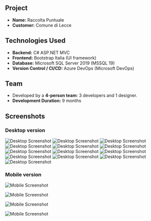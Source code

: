 ## Project

- **Name:** Raccolta Puntuale
- **Customer:** Comune di Lecce

## Technologies Used

- **Backend:** C# ASP.NET MVC  
- **Frontend:** Bootstrap Italia (UI framework)  
- **Database:** Microsoft SQL Server 2019 (MSSQL 19)  
- **Version Control / CI/CD:** Azure DevOps (Microsoft DevOps)

## Team

- Developed by a **4-person team**: 3 developers and 1 designer.
- **Development Duration:** 9 months  

## Screenshots

### Desktop version
![Desktop Screenshot](imgs/accedi.png)
![Desktop Screenshot](imgs/profilo.png)
![Desktop Screenshot](imgs/servizi.png)
![Desktop Screenshot](imgs/unovoUtente.png)
![Desktop Screenshot](imgs/gestioneUtenti.png)
![Desktop Screenshot](imgs/agagraficaCittadino.png)
![Desktop Screenshot](imgs/agagraficaCittadinoSegnalazione2.png)
![Desktop Screenshot](imgs/agagraficaCittadinoMonitoraggio.png)
![Desktop Screenshot](imgs/agagraficaCittadinoCerca.png)
![Desktop Screenshot](imgs/agagraficaCittadinoUtenze2.png)
![Desktop Screenshot](imgs/agagraficaCittadinoUtenze3.png)
![Desktop Screenshot](imgs/agagraficaCittadinoAttivita.png)
![Desktop Screenshot](imgs/agagraficaCittadinoAnalisi.png)

### Mobile version
![Mobile Screenshot](imgs/mobile/accedi.png)

![Mobile Screenshot](imgs/mobile/servizi.png)

![Mobile Screenshot](imgs/mobile/anagrafici.png)

![Mobile Screenshot](imgs/mobile/segnalazione2.png)
